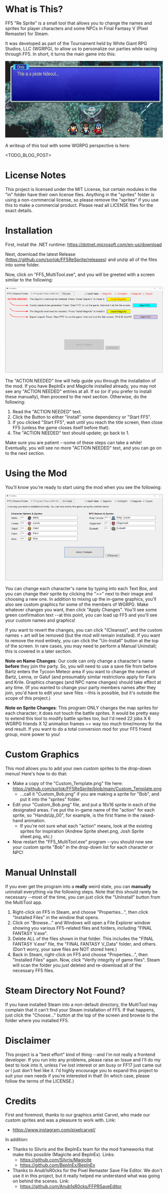 # What is This?
FF5 "Re Sprite" is a small tool that allows you to change the names and sprites for player characters and some NPCs in Final Fantasy V (Pixel Remaster) for Steam. 

It was developed as part of the Tournament held by White Giant RPG Studios, LLC (WGRPG), to allow us to personalize our parties while racing through FF5. In short, it turns the main game into this:

![Screenshot of the mod, with characters and names changed.](www_img/sample.png)

A writeup of this tool with some WGRPG perspective is here:

<TODO_BLOG_POST>

# License Notes
This project is licensed under the MIT License, but certain modules in the "in" folder have their own license files. Anything in the "sprites" folder is using a non-commercial license,
so please remove the "sprites" if you use this to make a commercial product. Please read all LICENSE files for the exact details.

# Installation
First, install the .NET runtime: https://dotnet.microsoft.com/en-us/download

Next, download the latest Release (https://github.com/sorlok/FF5ReSprite/releases) and unzip all of the files into some folder.

Now, click on "FF5_MultiTool.exe", and you will be greeted with a screen similar to the following:

![Screenshot of the mod's installation window.](www_img/01_install.png)

The "ACTION NEEDED" line will help guide you through the installation of the mod. If you have BepInEx and Magicite installed already, you may not see any "ACTION NEEDED" entries at all.
If so (or if you prefer to install these manually), then proceed to the next section. Otherwise, do the following:
1. Read the "ACTION NEEDED" text.
2. Click the Button to either "Install" some dependency or "Start FF5".
3. If you clicked "Start FF5", wait until you reach the title screen, then close FF5 (unless the game closes itself before that).
4. The "ACTION NEEDED" text should update; go back to 1.

Make sure you are patient --some of these steps can take a while! Eventually, you will see no more "ACTION NEEDED" text, and you can go on to the next section.

# Using the Mod
You'll know you're ready to start using the mod when you see the following:

![Screenshot of the mod's name/sprite change window.](www_img/03_main.png)

You can change each character's name by typing into each Text Box, and you can change their sprite by clicking the ">>" next to their image and choosing a new one.
In addition to mixing up the in-game graphics, you'll also see custom graphics for some of the members of WGRPG. 
Make whatever changes you want, then click "Apply Changes". You'll see some green confirmation text --at this point, you can load up FF5 and you'll see your
custom names and graphics!

If you want to revert the changes, you can click "(Cleanse)", and the custom names + art will be removed (but the mod will remain installed).
If you want to remove the mod entirely, you can click the "Un-Install" button at the top of the screen.
In rare cases, you may need to perform a Manual Uninstall; this is covered in a later section.

**Note on Name Changes**: Our code can only change a character's name **before** they join the party. So, you will need to use a save file from before
Bartz enters the Tycoon Meteor area if you want to change the names of Bartz, Lenna, or Galuf (and presumably similar restrictions apply for Faris and Krile.
Graphics changes (and NPC name changes) should take effect at any time. (If you wanted to change your party members names after they join, you'd have to edit your
save files --this is possible, but it's outside the scope of this project.)

**Note on Sprite Changes**: This program ONLY changes the map sprites for each character; it does not touch the battle sprites.
It would be pretty easy to extend this tool to modify battle sprites too, but I'd need 22 jobs X 6 WGRPG friends X 12 animation frames == way too much time/money for the end result.
If you want to do a total conversion mod for your FF5 friend group, more power to you!

# Custom Graphics
This mod allows you to add your own custom sprites to the drop-down menus! Here's how to do that:
* Make a copy of the "Custom_Template.png" file here: https://github.com/sorlok/FF5ReSprite/blob/main/Custom_Template.png
  * ...call it "Custom_Bob.png" if you are making a sprite for "Bob", and put it into the "sprites" folder.
* Edit your "Custom_Bob.png" file, and put a 16x16 sprite in each of the designated areas. I've put the in-game name of the "action" for each sprite, so "HandsUp_00", for example, is the first frame in the raised-hand animation.
  * If you're not sure what each "action" means, look at the existing sprites for inspiration (Andrew Sprite sheet.png, Josh Sprite sheet.png, etc.)
* Now restart the "FF5_MultiTool.exe" program --you should now see your custom sprite "Bob" in the drop-down list for each character or NPC!

# Manual UnInstall

If you ever get the program into a **really** weird state, you can **manually** uninstall everything via the following steps.
Note that this should rarely be necessary --most of the time, you can just click the "UnInstall" button from the MultiTool app.
1. Right-click on FF5 in Steam, and choose "Properties...", then click "Installed Files" in the window that opens.
2. Click on "Browse..." and Windows will open a File Explorer window showing you various FF5-related files and folders, including "FINAL FANTASY V.exe".
3. Delete ALL of the files shown in that folder. This includes the "FINAL FANTASY V.exe" file, the "FINAL FANTASY V_Data" folder, and others. (Don't worry, your save files are NOT stored here.)
4. Back in Steam, right-click on FF5 and choose "Properties...", then "Installed Files" again. Now, click "Verify integrity of game files". Steam will scan the folder you just deleted and re-download all of the necessary FF5 files. 

# Steam Directory Not Found?

If you have installed Steam into a non-default directory, the MultiTool may complain that it can't find your Steam installation of FF5.
If that happens, just click the "Choose..." button at the top of the screen and browse to the folder where you installed FF5.

# Disclaimer

This project is a "best effort" kind of thing --and I'm not really a frontend developer.
If you run into any problems, please raise an Issue and I'll do my best to look into it, unless
I've lost interest or am busy or FF17 just came out or I just don't feel like it.
I'd highly encourage you to expand this project to suit
your own needs if you're interested in that! (In which case, please follow the terms of the LICENSE.)

# Credits

First and foremost, thanks to our graphics artist Carvel, who made our custom sprites and was a pleasure to work with. Link:
* https://www.instagram.com/pixelcarvel/

In addition:
* Thanks to Silvris and the BepInEx team for the mod frameworks that make this possible (Magicite and BepInEx). Links:
  * https://github.com/Silvris/Magicite
  * https://github.com/BepInEx/BepInEx
* Thanks to Anub1sR0cks for the Pixel Remaster Save File Editor. We don't use it in this project, but it really helped me understand what was going on behind the scenes. Link:
  * https://github.com/Anub1sR0cks/FFPRSaveEditor

